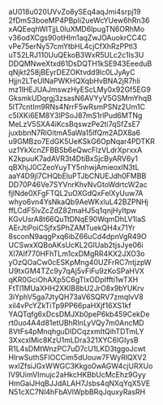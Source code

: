 aU018u020UVvZo8ySEq4aqJmi4srpj19
2fDmS3boeMP4PBpIi2ueWcYUew6hRn36
xAQEeqhWlTjjL0luXMD6lpugTN6ORhMo
v36odXCgs90otHIm1aqZwJOAuokrCC4C
vPe75erNy57cmYtbHL4cjCfXhRzPPtl3
uT52LRJ110UuQEkoB3WxR5ULc2c1Is3U
DDQMNweXtxd61DsDQTH1kSE943EeeduB
qNjkt258jBEyrDEZOKtvdd9lc0LJyAyC
Hjjn2LTeUlNaPWKHQXqbHvBNA2jR7hli
mz1IHEJUAJmswzHyEScLMy0x92Gf5EG9
GksmkUDqrgj3zsasN6AVYyV5GSMmYhqB
5lT7cntIm9RNs4NrrF5wRsmPSNz2Um1C
c5IXKi6EM8Y3lPSoJ87mS1rlPud6MTNg
MeLzV5SXA4iKcsBqswzPe2ti7qSfZsE7
juxbbnN7RiOitmA5aWa15lfQm2ADX8a6
u9GMBzo7EdGK5UeKSkG6OpNqar4PDTKR
uz1YkXcnZFBBSb6eQwcFlzVLdrXprxxA
K2kpuuK7adAVR3t4DtiBxSjcByARV6y1
qBXhjJ0CZeoYuyTY5nhwjAmieoxlN3tL
aaY4D9jl7CHQbEluPTJbCNUEJdh0FMBB
DD70P46Ve7SYVnrKhvNvGtoWdrtcW2ac
fjlNde0XFgFTQL2uOXGdQxFelXyUuw7A
whyo6vn4YsNkaQb9AeWKxluL42BZPNHj
ffLCdF5lvZcZdZ82maHJ5q1qnjHyItpw
KGvUsrA8t66QuTtDNqE90WqmDhLV1laS
AErJtiPoiCSjfxSPhZAMTuekQH4x71Yr
8sconN9aqgPxq6ibZ66uCd4dpnVgR49O
UCSwxXQBoAKsUcKL2GlUab2tjsJye06i
Xl7Alf770HFhTLm1cxDMgRR4KX2JXO3o
yOzQOaCw0cESKpMng40UZFrRC7ntjzpW
U9txGM4TZc9y7qAj5vFiFu9zKoSPaHVX
qKR0GciOhAXp5C6gTlxODpIffti1wTXH
FtTl1MUaXHH2XKIB8bU2JrO8x9bYUKrv
3iYphV5ga7JtyQH73aV6SQRV7zmqlvV8
xil4vPcYZkTiTp9PP66paHXjf16XS1kf
YAQTqfg6xDcsDMJXb0peP6kb459CekDe
rt0uo4A4d81etUBhRInLyVQy7m0AncMD
8VtFs4pMnqhguDIDCqzxmItQihTDTmLY
3XxcxlMic8KzU1mLDra321XYC6IGIysB
R1L4sDMtWnzPC7uD7cU1LKD3tggoJcwt
HlrwSuthSFIOCCim5dUouw7FWyRlQXV2
wxlZfsiJGxWWGC3Kkgo0wAGW4cjURXUo
IV9UimVImujc2aHkcHKBbUcMcEhz9Gyy
HmGaiJHqBJJdALAH7Jsbs4qNXqYqX5VE
N51cXC7Nl4hFbAVlWpbBRqJquxyRasRH
